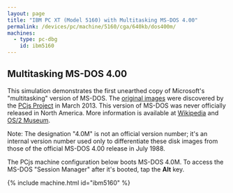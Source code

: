 ```yaml
---
layout: page
title: "IBM PC XT (Model 5160) with Multitasking MS-DOS 4.00"
permalink: /devices/pc/machine/5160/cga/640kb/dos400m/
machines:
  - type: pc-dbg
    id: ibm5160
---
```


Multitasking MS-DOS 4.00
---

This simulation demonstrates the first unearthed copy of Microsoft's "multitasking" version of MS-DOS.
The [original images](/disks/pc/dos/microsoft/4.0M/) were discovered by the [PCjs Project](/docs/about/) in March 2013.
This version of MS-DOS was never officially released in North America.  More information is available at
[Wikipedia](http://en.wikipedia.org/wiki/Multi-tasking_MS-DOS_4.0) and [OS/2 Museum](http://www.os2museum.com/wp/?p=1769).

Note: The designation "4.0M" is not an official version number; it's an internal version number used only to
differentiate these disk images from those of the official MS-DOS 4.00 release in July 1988. 

The PCjs machine configuration below boots MS-DOS 4.0M.  To access the MS-DOS "Session Manager" after it's booted,
tap the **Alt** key.

{% include machine.html id="ibm5160" %}

